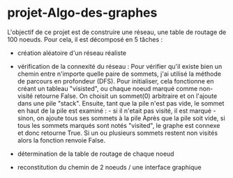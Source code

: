 # projet-Algo-des-graphes

L'objectif de ce projet est de construire une réseau, une table de routage de 100 noeuds. 
Pour cela, il est décomposé en 5 tâches : 

- création aléatoire d'un réseau réaliste

- vérification de la connexité du réseau : 
    Pour vérifier qu'il existe bien un chemin entre n'importe quelle paire de sommets, j'ai utilisé la méthode de parcours en profondeur (DFS). Pour initialiser, cela fonctionne en créant un tableau "visisted", ou chaque noeud marqué comme non-visité retourne False. On choisit un sommet(0) arbitraire et on l'ajoute dans une pile "stack". Ensuite, tant que la pile n'est pas vide, le sommet en haut de la pile est examiné :
        - si il n'etait pas visité, il est marqué
        - sinon, on ajoute tous ses sommets à la pile 
    Après que la pile soit vide, si tous les sommets marqués sont notés "visited", le graphe est connexe et donc retourne True. Si un ou plusieurs sommets restent non visités alors la fonction renvoie False. 

- détermination de la table de routage de chaque noeud

- reconstitution du chemin de 2 noeuds / une interface graphique
